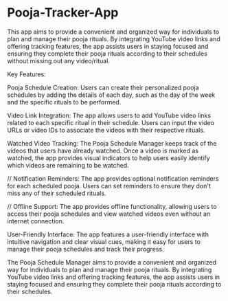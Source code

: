 # Pooja-Tracker-App
This app aims to provide a convenient and organized way for individuals to plan and manage their pooja rituals. By integrating YouTube video links and offering tracking features, the app assists users in staying focused and ensuring they complete their pooja rituals according to their schedules without missing out any video/ritual.

Key Features:

Pooja Schedule Creation: Users can create their personalized pooja schedules by adding the details of each day, such as the day of the week and the specific rituals to be performed.

Video Link Integration: The app allows users to add YouTube video links related to each specific ritual in their schedule. Users can input the video URLs or video IDs to associate the videos with their respective rituals.

Watched Video Tracking: The Pooja Schedule Manager keeps track of the videos that users have already watched. Once a video is marked as watched, the app provides visual indicators to help users easily identify which videos are remaining to be watched.

// Notification Reminders: The app provides optional notification reminders for each scheduled pooja. Users can set reminders to ensure they don't miss any of their scheduled rituals.

// Offline Support: The app provides offline functionality, allowing users to access their pooja schedules and view watched videos even without an internet connection.

User-Friendly Interface: The app features a user-friendly interface with intuitive navigation and clear visual cues, making it easy for users to manage their pooja schedules and track their progress.

The Pooja Schedule Manager aims to provide a convenient and organized way for individuals to plan and manage their pooja rituals. By integrating YouTube video links and offering tracking features, the app assists users in staying focused and ensuring they complete their pooja rituals according to their schedules.
